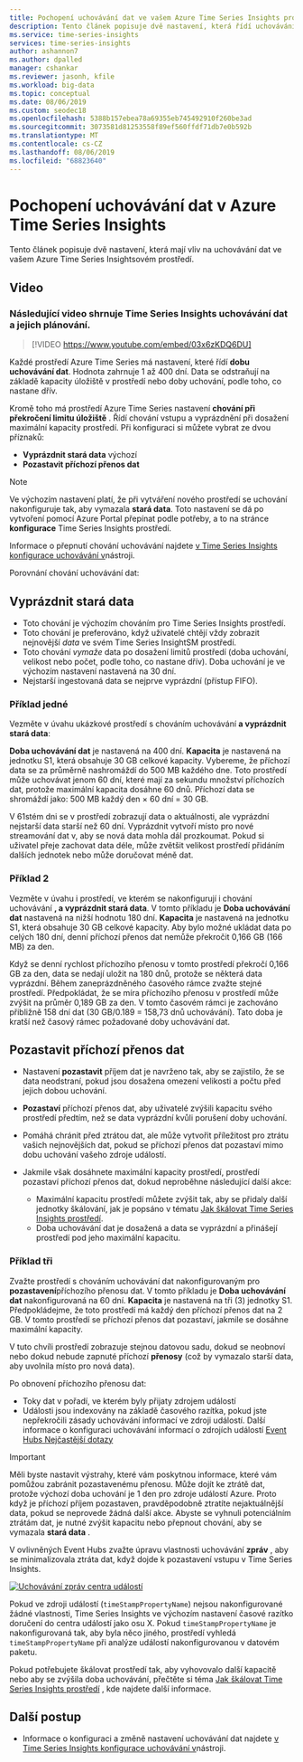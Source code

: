 ```yaml
---
title: Pochopení uchovávání dat ve vašem Azure Time Series Insights prostředí | Microsoft Docs
description: Tento článek popisuje dvě nastavení, která řídí uchovávání dat ve vašem Azure Time Series Insightsovém prostředí.
ms.service: time-series-insights
services: time-series-insights
author: ashannon7
ms.author: dpalled
manager: cshankar
ms.reviewer: jasonh, kfile
ms.workload: big-data
ms.topic: conceptual
ms.date: 08/06/2019
ms.custom: seodec18
ms.openlocfilehash: 5388b157ebea78a69355eb745492910f260be3ad
ms.sourcegitcommit: 3073581d81253558f89ef560ffdf71db7e0b592b
ms.translationtype: MT
ms.contentlocale: cs-CZ
ms.lasthandoff: 08/06/2019
ms.locfileid: "68823640"
---
```

# <a name="understand-data-retention-in-azure-time-series-insights"></a>Pochopení uchovávání dat v Azure Time Series Insights

Tento článek popisuje dvě nastavení, která mají vliv na uchovávání dat ve vašem Azure Time Series Insightsovém prostředí.

## <a name="video"></a>Video

### <a name="the-following-video-summarizes-time-series-insights-data-retention-and-how-to-plan-for-itbr"></a>Následující video shrnuje Time Series Insights uchovávání dat a jejich plánování.</br>

> [!VIDEO https://www.youtube.com/embed/03x6zKDQ6DU]

Každé prostředí Azure Time Series má nastavení, které řídí **dobu uchovávání dat**. Hodnota zahrnuje 1 až 400 dní. Data se odstraňují na základě kapacity úložiště v prostředí nebo doby uchování, podle toho, co nastane dřív.

Kromě toho má prostředí Azure Time Series nastavení **chování při překročení limitu úložiště** . Řídí chování vstupu a vyprázdnění při dosažení maximální kapacity prostředí. Při konfiguraci si můžete vybrat ze dvou příznaků:

- **Vyprázdnit stará data** výchozí  
- **Pozastavit příchozí přenos dat**

> [!NOTE]
> Ve výchozím nastavení platí, že při vytváření nového prostředí se uchování nakonfiguruje tak, aby vymazala **stará data**. Toto nastavení se dá po vytvoření pomocí Azure Portal přepínat podle potřeby, a to na stránce **konfigurace** Time Series Insights prostředí.

Informace o přepnutí chování uchovávání najdete [v Time Series Insights konfigurace uchovávání v](time-series-insights-how-to-configure-retention.md)nástroji.

Porovnání chování uchovávání dat:

## <a name="purge-old-data"></a>Vyprázdnit stará data

- Toto chování je výchozím chováním pro Time Series Insights prostředí.  
- Toto chování je preferováno, když uživatelé chtějí vždy zobrazit nejnovější *data* ve svém Time Series InsightSM prostředí.
- Toto chování *vymaže* data po dosažení limitů prostředí (doba uchování, velikost nebo počet, podle toho, co nastane dřív). Doba uchování je ve výchozím nastavení nastavená na 30 dní.
- Nejstarší ingestovaná data se nejprve vyprázdní (přístup FIFO).

### <a name="example-one"></a>Příklad jedné

Vezměte v úvahu ukázkové prostředí s chováním uchovávání **a vyprázdnit stará data**:

**Doba uchovávání dat** je nastavená na 400 dní. **Kapacita** je nastavená na jednotku S1, která obsahuje 30 GB celkové kapacity.   Vybereme, že příchozí data se za průměrně nashromáždí do 500 MB každého dne. Toto prostředí může uchovávat jenom 60 dní, které mají za sekundu množství příchozích dat, protože maximální kapacita dosáhne 60 dnů. Příchozí data se shromáždí jako: 500 MB každý den × 60 dní = 30 GB.

V 61stém dni se v prostředí zobrazují data o aktuálnosti, ale vyprázdní nejstarší data starší než 60 dní. Vyprázdnit vytvoří místo pro nové streamování dat v, aby se nová data mohla dál prozkoumat. Pokud si uživatel přeje zachovat data déle, může zvětšit velikost prostředí přidáním dalších jednotek nebo může doručovat méně dat.  

### <a name="example-two"></a>Příklad 2

Vezměte v úvahu i prostředí, ve kterém se nakonfigurují i chování uchovávání **, a vyprázdnit stará data**. V tomto příkladu je **Doba uchovávání dat** nastavená na nižší hodnotu 180 dní. **Kapacita** je nastavená na jednotku S1, která obsahuje 30 GB celkové kapacity. Aby bylo možné ukládat data po celých 180 dní, denní příchozí přenos dat nemůže překročit 0,166 GB (166 MB) za den.  

Když se denní rychlost příchozího přenosu v tomto prostředí překročí 0,166 GB za den, data se nedají uložit na 180 dnů, protože se některá data vyprázdní. Během zaneprázdněného časového rámce zvažte stejné prostředí. Předpokládat, že se míra příchozího přenosu v prostředí může zvýšit na průměr 0,189 GB za den. V tomto časovém rámci je zachováno přibližně 158 dní dat (30 GB/0.189 = 158,73 dnů uchovávání). Tato doba je kratší než časový rámec požadované doby uchovávání dat.

## <a name="pause-ingress"></a>Pozastavit příchozí přenos dat

- Nastavení **pozastavit** příjem dat je navrženo tak, aby se zajistilo, že se data neodstraní, pokud jsou dosažena omezení velikosti a počtu před jejich dobou uchování.  
- **Pozastaví** příchozí přenos dat, aby uživatelé zvýšili kapacitu svého prostředí předtím, než se data vyprázdní kvůli porušení doby uchování.
- Pomáhá chránit před ztrátou dat, ale může vytvořit příležitost pro ztrátu vašich nejnovějších dat, pokud se příchozí přenos dat pozastaví mimo dobu uchování vašeho zdroje událostí.
- Jakmile však dosáhnete maximální kapacity prostředí, prostředí pozastaví příchozí přenos dat, dokud neproběhne následující další akce:

   - Maximální kapacitu prostředí můžete zvýšit tak, aby se přidaly další jednotky škálování, jak je popsáno v tématu [Jak škálovat Time Series Insights prostředí](time-series-insights-how-to-scale-your-environment.md).
   - Doba uchovávání dat je dosažená a data se vyprázdní a přinášejí prostředí pod jeho maximální kapacitu.

### <a name="example-three"></a>Příklad tři

Zvažte prostředí s chováním uchovávání dat nakonfigurovaným pro **pozastavení**příchozího přenosu dat. V tomto příkladu je **Doba uchovávání dat** nakonfigurovaná na 60 dní. **Kapacita** je nastavená na tři (3) jednotky S1. Předpokládejme, že toto prostředí má každý den příchozí přenos dat na 2 GB. V tomto prostředí se příchozí přenos dat pozastaví, jakmile se dosáhne maximální kapacity.

V tuto chvíli prostředí zobrazuje stejnou datovou sadu, dokud se neobnoví nebo dokud nebude zapnuté příchozí **přenosy** (což by vymazalo starší data, aby uvolnila místo pro nová data).

Po obnovení příchozího přenosu dat:

- Toky dat v pořadí, ve kterém byly přijaty zdrojem událostí
- Události jsou indexovány na základě časového razítka, pokud jste nepřekročili zásady uchovávání informací ve zdroji událostí. Další informace o konfiguraci uchovávání informací o zdrojích událostí [Event Hubs Nejčastější dotazy](../event-hubs/event-hubs-faq.md)

> [!IMPORTANT]
> Měli byste nastavit výstrahy, které vám poskytnou informace, které vám pomůžou zabránit pozastavenému přenosu. Může dojít ke ztrátě dat, protože výchozí doba uchování je 1 den pro zdroje událostí Azure. Proto když je příchozí příjem pozastaven, pravděpodobně ztratíte nejaktuálnější data, pokud se neprovede žádná další akce. Abyste se vyhnuli potenciálním ztrátám dat, je nutné zvýšit kapacitu nebo přepnout chování, aby se vymazala **stará data** .

V ovlivněných Event Hubs zvažte úpravu vlastnosti uchovávání **zpráv** , aby se minimalizovala ztráta dat, když dojde k pozastavení vstupu v Time Series Insights.

[![Uchovávání zpráv centra událostí](media/time-series-insights-contepts-retention/event-hub-retention.png)](media/time-series-insights-contepts-retention/event-hub-retention.png#lightbox)

Pokud ve zdroji událostí (`timeStampPropertyName`) nejsou nakonfigurované žádné vlastnosti, Time Series Insights ve výchozím nastavení časové razítko doručení do centra událostí jako osu X. Pokud `timeStampPropertyName` je nakonfigurovaná tak, aby byla něco jiného, prostředí vyhledá `timeStampPropertyName` při analýze událostí nakonfigurovanou v datovém paketu.

Pokud potřebujete škálovat prostředí tak, aby vyhovovalo další kapacitě nebo aby se zvýšila doba uchovávání, přečtěte si téma [Jak škálovat Time Series Insights prostředí](time-series-insights-how-to-scale-your-environment.md) , kde najdete další informace.  

## <a name="next-steps"></a>Další postup

- Informace o konfiguraci a změně nastavení uchovávání dat najdete [v Time Series Insights konfigurace uchovávání v](time-series-insights-how-to-configure-retention.md)nástroji.
